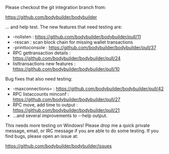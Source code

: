 Please checkout the git integration branch from:

https://github.com/bodybuilder/bodybuilder

... and help test.  The new features that need testing are:

* -nolisten : https://github.com/bodybuilder/bodybuilder/pull/11
* -rescan : scan block chain for missing wallet transactions
* -printtoconsole : https://github.com/bodybuilder/bodybuilder/pull/37
* RPC gettransaction details : https://github.com/bodybuilder/bodybuilder/pull/24
* listtransactions new features : https://github.com/bodybuilder/bodybuilder/pull/10

Bug fixes that also need testing:

* -maxconnections= : https://github.com/bodybuilder/bodybuilder/pull/42
* RPC listaccounts minconf : https://github.com/bodybuilder/bodybuilder/pull/27
* RPC move, add time to output : https://github.com/bodybuilder/bodybuilder/pull/21
* ...and several improvements to --help output.

This needs more testing on Windows!  Please drop me a quick private message, email, or IRC message if you are able to do some testing.  If you find bugs, please open an issue at:

https://github.com/bodybuilder/bodybuilder/issues
